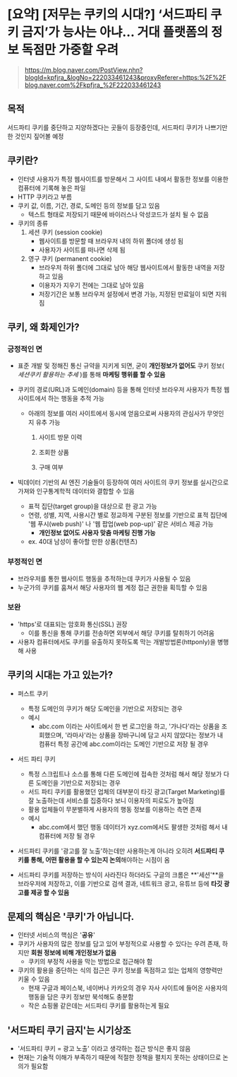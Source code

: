 # [요약] [저무는 쿠키의 시대?] ‘서드파티 쿠키 금지’가 능사는 아냐… 거대 플랫폼의 정보 독점만 가중할 우려

> https://m.blog.naver.com/PostView.nhn?blogId=kpfjra_&logNo=222033461243&proxyReferer=https:%2F%2Fblog.naver.com%2Fkpfjra_%2F222033461243

## 목적

서드파티 쿠키를 중단하고 지양하겠다는 곳들이 등장중인데, 서드파티 쿠키가 나쁘기만 한 것인지 짚어볼 예정



## 쿠키란?

- 인터넷 사용자가 특정 웹사이트를 방문해서 그 사이트 내에서 활동한 정보를 이용한 컴퓨터에 기록해 놓은 파일
- HTTP 쿠키라고 부름
- 쿠키 값, 이름, 기간, 경로, 도메인 등의 정보를 담고 있음
  - 텍스트 형태로 저장되기 때문에 바이러스나 악성코드가 설치 될 수 없음
- 쿠키의 종류
  1. 세션 쿠키 (session cookie)
     - 웹사이트를 방문할 때 브라우저 내의 하위 폴더에 생성 됨
     - 사용자가 사이트를 떠나면 삭제 됨
  2. 영구 쿠키 (permanent cookie)
     - 브라우저 하위 폴더에 그대로 남아 해당 웹사이트에서 활동한 내역을 저장하고 있음
     - 이용자가 지우기 전에는 그대로 남아 있음
     - 저장기간은 보통 브라우저 설정에서 변경 가능, 지정된 만료일이 되면 지워짐



## 쿠키, 왜 화제인가?

### 긍정적인 면

- 표준 개발 및 정해진 통신 규약을 지키게 되면, 굳이 **개인정보가 없어도** 쿠키 정보( *세션쿠키 활용하는 추세* )를 통해 **마케팅 행위를 할 수 있음**

- 쿠키의 경로(URL)과 도메인(domain) 등을 통해 인터넷 브라우저 사용자가 특정 웹사이트에서 하는 행동을 추적 가능

  - 아래의 정보를 여러 사이트에서 동시에 얻음으로써 사용자의 관심사가 무엇인지 유추 가능

    1. 사이트 방문 이력

    2. 조회한 상품

    3. 구매 여부

- 빅데이터 기반의 AI 엔진 기술들이 등장하여 여러 사이트의 쿠키 정보를 실시간으로 가져와 인구통계학적 데이터와 결합할 수 있음
  - 표적 집단(target group)을 대상으로 한 광고 가능
  - 연령, 성별, 지역, 사용시간 별로 정교하게 구분된 정보를 기반으로 표적 집단에 '웹 푸시(web push)' 나 '웹 팝업(web pop-up)' 같은 서비스 제공 가능
    - **개인정보 없어도 사용자 맞춤 마케팅 진행 가능**
  - ex. 40대 남성이 좋아할 만한 상품(컨텐츠)

### 부정적인 면

- 브라우저를 통한 웹사이트 행동을 추적하는데 쿠키가 사용될 수 있음
- 누군가의 쿠키를 훔쳐서 해당 사용자의 웹 계정 접근 권한을 획득할 수 있음

### 보완

- 'https'로 대표되는 암호화 통신(SSL) 권장
  - 이를 통신을 통해 쿠키를 전송하면 외부에서 해당 쿠키를 탈취하기 어려움
- 사용자 컴퓨터에서도 쿠키를 유출하지 못하도록 막는 개발방법론(httponly)을 병행해 사용



## 쿠키의 시대는 가고 있는가?

- 퍼스트 쿠키
  - 특정 도메인의 쿠키가 해당 도메인을 기반으로 저장되는 경우
  - 예시
    - abc.com 이라는 사이트에서 한 번 로그인을 하고, '가나다'라는 상품을 조회했으며, '라마사'라는 상품을 장바구니에 담고 사지 않았다는 정보가 내 컴퓨터 특정 공간에 abc.com이라는 도메인 기반으로 저장 될 경우
- 서드 파티 쿠키
  - 특정 스크립트나 소스를 통해 다른 도메인에 접속한 것처럼 해서 해당 정보가 다른 도메인을 기반으로 저장되는 경우
  - 서드 파티 쿠키를 활용했던 업체의 대부분이 타깃 광고(Target Marketing)를 잘 노출하는데 서비스를 집중하다 보니 이용자의 피로도가 높아짐
  - 활용 업체들이 무분별하게 사용자의 행동 정보를 이용하는 측면 존재
  - 예시
    - abc.com에서 했던 행동 데이터가 xyz.com에서도 팔생한 것처럼 해서 내 컴퓨터에 저장 될 경우

- 서드파티 쿠키를 '광고를 잘 노출'하는데만 사용하는게 아니라 오히려 **서드파티 쿠키를 통해, 어떤 활용을 할 수 있는지 논의**해야하는 시점이 옴

- 서드파티 쿠키를 저장하는 방식이 사라진다 하더라도 구글의 크롬은 **'세션'**을 브라우저에 저장하고, 이를 기반으로 검색 결과, 네트워크 광고, 유튜브 등에 **타깃 광고를 제공 할 수 있음**



## 문제의 핵심은 '쿠키'가 아닙니다.

- 인터넷 서비스의 핵심은 '**공유**'
- 쿠키가 사용자의 많은 정보를 담고 있어 부정적으로 사용할 수 있다는 우려 존재, 하지만 **회원 정보에 비해 개인정보가 없음**
  - 쿠키의 부정적 사용을 막는 방법으로 접근해야 함
- 쿠키의 활용을 중단하는 식의 접근은 쿠키 정보를 독점하고 있는 업체의 영향력만 키울 수 있음
  - 현재 구글과 페이스북, 네이버나 카카오의 경우 자사 사이트에 들어온 사용자의 행동을 담은 쿠키 정보만 북석해도 충분함
  - 작은 쇼핑몰 같은데는 서드파티 쿠키를 활용하는게 필요



## '서드파티 쿠기 금지'는 시기상조

- '서드파티 쿠키 = 광고 노출' 이라고 생각하는 접근 방식은 좋지 않음
- 현재는 기술적 이해가 부족하기 때문에 적절한 정책을 펼치지 못하는 상태이므로 논의가 필요함

